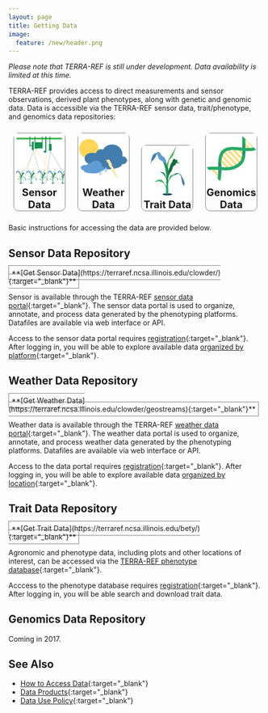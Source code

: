 ```yaml
---
layout: page
title: Getting Data
image:
  feature: /new/header.png
---
```


_Please note that TERRA-REF is still under development. Data availability is limited at this time._

TERRA-REF provides access to direct measurements and sensor observations, derived plant phenotypes, along with genetic and genomic data. Data is accessible via the TERRA-REF sensor data, trait/phenotype, and genomics data repositories:

<p style="width=100%">
<a href="#sensor-data-repository" style="border: 0">
<span style="margin:10px; display:inline-block; border:1px solid grey; text-align:center; font-size:20px; font-weight: bold; width: 20%; border-radius: 10px">
   <img src="/images/new/sensor sq.png" style="width: 100px"><br/>
   Sensor Data
</span></a>
<a href="#weather-data-repository" style="border: 0">
<span style="margin:10px; display:inline-block; border:1px solid grey; text-align:center; font-size:20px; font-weight: bold; width: 20%; border-radius: 10px">
   <img src="/images/new/weather sq.png" style="width: 100px"><br/>
   Weather Data
</span></a>
<a href="#trait-data-repository" style="border: 0">
<span style="margin:10px; display:inline-block; border:1px solid grey; text-align:center; font-size:20px; font-weight: bold; width: 20%; border-radius: 10px">
   <img src="/images/new/traits sq.png" style="width: 100px"><br/>
   Trait Data
</span></a>
<a href="#genomics-data-repository" style="border: 0">
<span style="margin:10px; display:inline-block; border:1px solid grey; text-align:center; font-size:20px; font-weight: bold; width: 20%; border-radius: 10px">
   <img src="/images/new/genomics sq.png" style="width: 100px"><br/>
   Genomics Data
</span></a>
</p>

Basic instructions for accessing the data are provided below.  


## Sensor Data Repository 
<span style="border: 1px solid gray; padding: 5px">
**[Get Sensor Data](https://terraref.ncsa.illinois.edu/clowder/){:target="_blank"}**
</span>

Sensor is available through the TERRA-REF [sensor data portal](https://terraref.ncsa.illinois.edu/clowder/){:target="_blank"}.  The sensor data portal is used to organize, annotate, and process data generated by the phenotyping platforms.  Datafiles are available via web interface or API.

Access to the sensor data portal requires [registration](https://terraref.ncsa.illinois.edu/clowder/signup){:target="_blank"}.  After logging in, you will be able to explore available data [organized by platform](https://terraref.ncsa.illinois.edu/clowder/spaces){:target="_blank"}.

## Weather Data Repository 
<span style="border: 1px solid gray; padding: 5px">
**[Get Weather Data](https://terraref.ncsa.illinois.edu/clowder/geostreams){:target="_blank"}**
</span>

Weather data is available through the TERRA-REF [weather data portal](https://terraref.ncsa.illinois.edu/clowder/geostreams){:target="_blank"}.  The weather data portal is used to organize, annotate, and process weather data generated by the phenotyping platforms.  Datafiles are available via web interface or API.

Access to the data portal requires [registration](https://terraref.ncsa.illinois.edu/clowder/signup){:target="_blank"}.  After logging in, you will be able to explore available data [organized by location](https://terraref.ncsa.illinois.edu/clowder/geostreams/sensors){:target="_blank"}.

## Trait Data Repository

<span style="border: 1px solid gray; padding: 5px">
**[Get Trait Data](https://terraref.ncsa.illinois.edu/bety/){:target="_blank"}**
</span>

Agronomic and phenotype data, including plots and other locations of interest, can be accessed via the [TERRA-REF phenotype database](https://terraref.ncsa.illinois.edu/bety/){:target="_blank"}. 

Acccess to the phenotype database requires [registration](https://terraref.ncsa.illinois.edu/bety/signup){:target="_blank"}.  After logging in, you will be able search and download trait data.


## Genomics Data Repository

Coming in 2017.


## See Also

* [How to Access Data](https://terraref.gitbooks.io/terraref-documentation/content/user/how-to-access-data.html){:target="_blank"}
* [Data Products](https://terraref.gitbooks.io/terraref-documentation/content/user/data-products.html){:target="_blank"}
* [Data Use Policy](https://terraref.gitbooks.io/terraref-documentation/content/user/data_release_policy.html){:target="_blank"}
